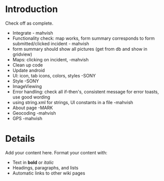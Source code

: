 # Introduction #

Check off as complete.

  * Integrate - mahvish
  * Functionality check: map works, form summary corresponds to form submitted/clicked incident - mahvish
  * form summary should show all pictures (get from db and show in gridview)
  * Maps: clicking on incident, -mahvish
  * Clean up code
  * Update android
  * UI:  icon, tab icons, colors, styles -SONY
  * Style -SONY
  * ImageViewing
  * Error handling: check all if-then's, consistent message for error toasts, use good wording
  * using string.xml for strings, UI constants in a file -mahvish
  * About page -MARK
  * Geocoding -mahvish
  * GPS -mahvish

# Details #

Add your content here.  Format your content with:
  * Text in **bold** or _italic_
  * Headings, paragraphs, and lists
  * Automatic links to other wiki pages